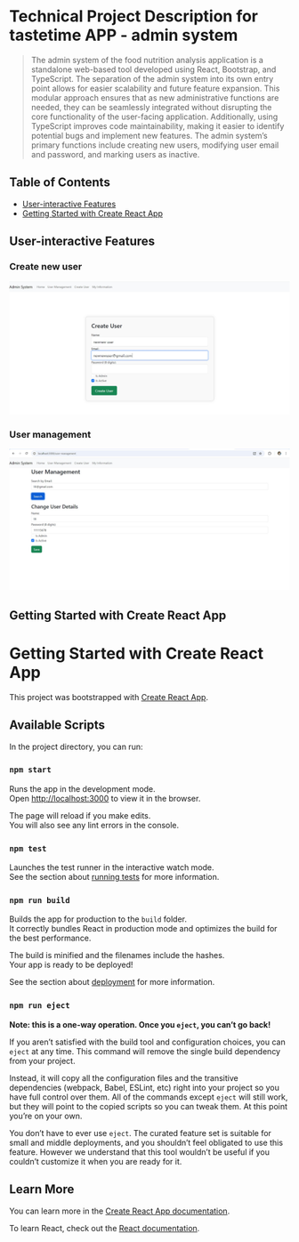 # Technical Project Description for tastetime APP - admin system
> The admin system of the food nutrition analysis application is a standalone web-based tool developed using React, Bootstrap, and TypeScript. The separation of the admin system into its own entry point allows for easier scalability and future feature expansion. This modular approach ensures that as new administrative functions are needed, they can be seamlessly integrated without disrupting the core functionality of the user-facing application. Additionally, using TypeScript improves code maintainability, making it easier to identify potential bugs and implement new features. The admin system’s primary functions include creating new users, modifying user email and password, and marking users as inactive.


## Table of Contents
- [User-interactive Features](#features)
- [Getting Started with Create React App](#getting-started-with-create-react-app)

## User-interactive Features
### Create new user
![alt text](./public/assets/create.jpg)

### User management
![alt text](./public/assets/management.jpg)

## Getting Started with Create React App


# Getting Started with Create React App

This project was bootstrapped with [Create React App](https://github.com/facebook/create-react-app).

## Available Scripts

In the project directory, you can run:

### `npm start`

Runs the app in the development mode.\
Open [http://localhost:3000](http://localhost:3000) to view it in the browser.

The page will reload if you make edits.\
You will also see any lint errors in the console.

### `npm test`

Launches the test runner in the interactive watch mode.\
See the section about [running tests](https://facebook.github.io/create-react-app/docs/running-tests) for more information.

### `npm run build`

Builds the app for production to the `build` folder.\
It correctly bundles React in production mode and optimizes the build for the best performance.

The build is minified and the filenames include the hashes.\
Your app is ready to be deployed!

See the section about [deployment](https://facebook.github.io/create-react-app/docs/deployment) for more information.

### `npm run eject`

**Note: this is a one-way operation. Once you `eject`, you can’t go back!**

If you aren’t satisfied with the build tool and configuration choices, you can `eject` at any time. This command will remove the single build dependency from your project.

Instead, it will copy all the configuration files and the transitive dependencies (webpack, Babel, ESLint, etc) right into your project so you have full control over them. All of the commands except `eject` will still work, but they will point to the copied scripts so you can tweak them. At this point you’re on your own.

You don’t have to ever use `eject`. The curated feature set is suitable for small and middle deployments, and you shouldn’t feel obligated to use this feature. However we understand that this tool wouldn’t be useful if you couldn’t customize it when you are ready for it.

## Learn More

You can learn more in the [Create React App documentation](https://facebook.github.io/create-react-app/docs/getting-started).

To learn React, check out the [React documentation](https://reactjs.org/).

